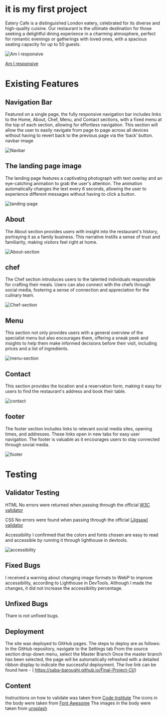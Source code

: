 # it is my first project

Eatery Cafe is a distinguished London eatery, celebrated for its diverse and high-quality cuisine. Our restaurant is the ultimate destination for those seeking a delightful dining experience in a charming atmosphere, perfect for romantic evenings or gatherings with loved ones, with a spacious seating capacity for up to 50 guests.

![Am I responsive](./assets/images/Responsive.png)

[Am I responsive](https://ui.dev/amiresponsive?url=https://saba-baroughi.github.io/Final-Project-CI/)

# Existing Features

## Navigation Bar

Featured on a single page, the fully responsive navigation bar includes links to the Home, About, Chef, Menu, and Contact sections, with a fixed menu at the top of each section, allowing for effortless navigation.
This section will allow the user to easily navigate from page to page across all devices without having to revert back to the previous page via the ‘back’ button.
navbar image

![Navbar](./assets/images/navbar.png)

## The landing page image

The landing page features a captivating photograph with text overlay and an eye-catching animation to grab the user's attention. The animation automatically changes the text every 6 seconds, allowing the user to experience different messages without having to click a button.

![landing-page](./assets/images/landing-page.png)

## About

The About section provides users with insight into the restaurant's history, portraying it as a family business. This narrative instills a sense of trust and familiarity, making visitors feel right at home.

![About-section](./assets/images/about-section.png)

## chef

The Chef section introduces users to the talented individuals responsible for crafting their meals. Users can also connect with the chefs through social media, fostering a sense of connection and appreciation for the culinary team.

![Chef-section](./assets/images/chef.png)

## Menu

This section not only provides users with a general overview of the specialist menu but also encourages them, offering a sneak peek and insights to help them make informed decisions before their visit, including prices and a list of ingredients.

![menu-section](./assets/images/menu.section.png)

## Contact

This section provides the location and a reservation form, making it easy for users to find the restaurant's address and book their table.

![contact](./assets/images/contact-part1.png)

## footer

The footer section includes links to relevant social media sites, opening times, and addresses. These links open in new tabs for easy user navigation. The footer is valuable as it encourages users to stay connected through social media.

![footer](./assets/images/footer.png)

# Testing

## Validator Testing

HTML
No errors were returned when passing through the official [W3C validator](https://validator.w3.org/nu/#textarea)

CSS
No errors were found when passing through the official [(Jigsaw) validator](https://jigsaw.w3.org/css-validator/validator)

Accessibility
I confirmed that the colors and fonts chosen are easy to read and accessible by running it through lighthouse in devtools.

![accessibility](./assets/images/Accessibility.png)

## Fixed Bugs

I received a warning about changing image formats to WebP to improve accessibility, according to Lighthouse in DevTools. Although I made the changes, it did not increase the accessibility percentage.

## Unfixed Bugs

Thare is not unfixed bugs.

## Deployment

The site was deployed to GitHub pages. The steps to deploy are as follows:
In the GitHub repository, navigate to the Settings tab
From the source section drop-down menu, select the Master Branch
Once the master branch has been selected, the page will be automatically refreshed with a detailed ribbon display to indicate the successful deployment.
The live link can be found here - ( https://saba-baroughi.github.io/Final-Project-CI/)

## Content

Instructions on how to validate was taken from [Code Institute](https://learn.codeinstitute.net/courses/)
The icons in the body were taken from [Font Awesome](https://fontawesome.com/)
The images in the body were taken from [unsplash](https://unsplash.com/)
